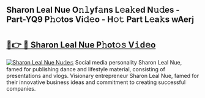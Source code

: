 ## Sharon Leal Nue O𝚗𝚕yf𝚊ns L𝚎a𝚔ed N𝚞𝚍es - Part-YQ9 P𝚑𝚘tos Vi𝚍𝚎o - H𝚘𝚝 Part L𝚎a𝚔s wAerj

# <h2><a href="http://kfell75.oniu.top/?m=Sharon+Leal+Nue">🔗👉 🔴 Sharon Leal Nue P𝚑ot𝚘𝚜 V𝚒d𝚎o</a></h2>

[![Sharon Leal Nue Nu𝚍e𝚜](https://i.imgur.com/0qMVB7G.gif)](http://kfell75.oniu.top/?m=Sharon+Leal+Nue)
Social media personality Sharon Leal Nue, famed for publishing dance and lifestyle material, consisting of presentations and vlogs. Visionary entrepreneur Sharon Leal Nue, famed for their innovative business ideas and commitment to creating successful companies.  
